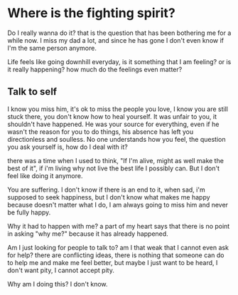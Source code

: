 # Where is the fighting spirit?

Do I really wanna do it? that is the question that has been bothering me for a while now. I miss my dad a lot, and since he has gone I don't even know if I'm the same person anymore.

Life feels like going downhill everyday, is it something that I am feeling? or is it really happening? how much do the feelings even matter?

## Talk to self
I know you miss him, it's ok to miss the people you love, I know you are still stuck there, you don't know how to heal yourself. It was unfair to you, it shouldn't have happened. He was your source for everything, even if he wasn't the reason for you to do things, his absence has left you directionless and soulless. No one understands how you feel, the question you ask yourself is, how do I deal with it?

there was a time when I used to think, "If I'm alive, might as well make the best of it", if i'm living why not live the best life I possibly can. But I don't feel like doing it anymore.

You are suffering. I don't know if there is an end to it, when sad, i'm supposed to seek happiness, but I don't know what makes me happy because doesn't matter what I do, I am always going to miss him and never be fully happy.

Why it had to happen with me? a part of my heart says that there is no point in asking "why me?" because it has already happened.

Am I just looking for people to talk to? am I that weak that I cannot even ask for help? there are conflicting ideas, there is nothing that someone can do to help me and make me feel better, but maybe I just want to be heard, I don't want pity, I cannot accept pity.

Why am I doing this? I don't know.